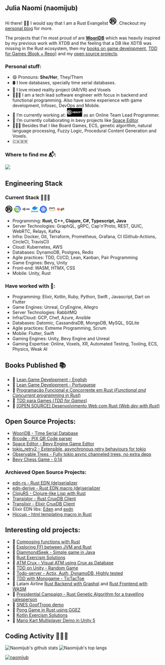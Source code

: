 ## Julia Naomi (naomijub)

Hi there! 👋🏽
I would say that I am a Rust Evangelist <code><img height="24" src="https://raw.githubusercontent.com/github/explore/80688e429a7d4ef2fca1e82350fe8e3517d3494d/topics/rust/rust.png" alt="rust"/></code>. Checkout my [personal blog](https://naomijub.github.io/blog/cover.html) for more.

The projects that I'm most proud of are **[WooriDB](https://github.com/naomijub/wooridb)** which was heavily inspired by my previous work with XTDB and the feeling that a DB like XDTB was missing in the Rust ecosystem, then my [books on game development](#books-published-), [TDD for Games (Book + Repo)](https://github.com/GameTDD/TDD-on-Unity) and my [open source projects](#open-source-projects).

### Personal stuff:
- 😄 Pronouns: **She/Her**, They/Them
- 🛢️ I love databases, specially time serial databases.
- 👾 I love mixed reality project (AR/VR) and Voxels
- 👩🏽‍💻 I am a tech lead software engineer with focus in backend and functional programming. Also have some experience with game development, Infosec, DevOps and Mobile. 
- 🔭 I’m currently working at: <img alt="Ubisoft" height="28" src="logos/ubisoft.jpeg" /> as an Online Team Lead Programmer.
- 👯 I’m currently collaborating in bevy projects like [Space Editor](https://github.com/rewin123/space_editor)
- 👩🏽‍🎓 Besides that I like Board Games, ECS, genetic algorithm, natural language processing, Fuzzy Logic, Procedural Content Generation and Voxels. 
- 🇨🇦🇧🇷

### Where to find me 📬:

<a href="https://www.linkedin.com/in/naomijub">
 <img width="28" src="https://user-images.githubusercontent.com/14813660/170812779-06f9dc9a-7041-4d36-8710-2b4706664860.png" />
</a>

<br/>


## Engineering Stack

### Current Stack 👩🏽‍💻
<code><img height="24" src="https://raw.githubusercontent.com/github/explore/80688e429a7d4ef2fca1e82350fe8e3517d3494d/topics/rust/rust.png" alt="rust"/></code> <code><img height="24" src="https://raw.githubusercontent.com/github/explore/80688e429a7d4ef2fca1e82350fe8e3517d3494d/topics/clojure/clojure.png" alt="clojure"/></code> <code><img height="24" src="https://raw.githubusercontent.com/github/explore/80688e429a7d4ef2fca1e82350fe8e3517d3494d/topics/unity/unity.png" alt="unity"/></code> <code><img height="24" src="https://raw.githubusercontent.com/github/explore/80688e429a7d4ef2fca1e82350fe8e3517d3494d/topics/docker/docker.png" alt="docker"/></code> <code><img height="24" src="https://raw.githubusercontent.com/github/explore/80688e429a7d4ef2fca1e82350fe8e3517d3494d/topics/kubernetes/kubernetes.png" alt="kubernetes"/></code> <code><img height="24" src="https://raw.githubusercontent.com/github/explore/80688e429a7d4ef2fca1e82350fe8e3517d3494d/topics/aws/aws.png" alt="aws"/></code> <code><img height="24" src="https://raw.githubusercontent.com/github/explore/80688e429a7d4ef2fca1e82350fe8e3517d3494d/topics/git/git.png" alt="git"/></code>

- Programming: **Rust, C++, Clojure, C#, Typescript, Java**
- Server Technologies: GraphQL, gRPC, Cap'n'Proto, REST, QUIC, WebRTC, Relays, Kafka
- Infra: Docker, Git, Terraform, Prometheus, Grafana, CI (Github-Actions, CircleCI, TravisCI)
- Cloud: Kubernetes, AWS
- Databases: DynamoDB, Postgres, Redis
- Agile practices: TDD, CI/CD, Lean, Kanban, Pair Programming
- Game Engines: Bevy, Unity
- Front-end: WASM, HTMX, CSS
- Mobile: Unity, Rust

### Have worked with 👾:
- Programming: Elixir, Kotlin, Ruby, Python, Swift , Javascript, Dart on Flutter
- Game Engines: Unreal, CryEngine, Allegro
- Server Technologies: RabbitMQ
- Infra/Cloud: GCP, Chef, Azure, Ansible
- Databases: Datomic, CassandraDB, MongoDB, MySQL, SQLite
- Agile practices: Extreme Programming, Scrum
- Mobile: Flutter, Swift
- Gaming Engines: Unity, Bevy Engine and Unreal
- Gaming Expertise: Online, Voxels, XR, Automated Testing, Tooling, ECS, Physics, Weak AI


## Books Published 📚
- 📖 [Lean Game Development - English](https://www.apress.com/gp/book/9781484232156)
- 📖 [Lean Game Development - Portuguese](https://www.casadocodigo.com.br/products/livro-lean-game-development)
- 📖 [Programação Funcional e Concorrente em Rust (*Functional and Concurrent programming in Rust*)](https://www.casadocodigo.com.br/products/livro-rust-funcional-concorrente)
- 📖 [TDD para Games (*TDD for Games*)](https://www.casadocodigo.com.br/products/livro-tdd-games)
- 📖 [[OPEN SOURCE] Desenvolvimento Web com Rust (*Web dev with Rust*)](https://github.com/naomijub/web-dev-rust-book)

## Open Source Projects:
- [WooriDB - Time Serial Database](https://github.com/naomijub/wooridb)
- [Brcode - PIX QR Code parser](https://github.com/naomijub/brcode)
- [Space Editor - Bevy Engine Game Editor](https://github.com/rewin123/space_editor)
- [tokio_retry2 - Extensible, asynchronous retry behaviours for tokio](https://github.com/naomijub/tokio-retry)
- [Observable Trees - Fully tokio async channeled trees, no extra deps](https://github.com/naomijub/Observable-btree)
- [Bevy Chess Game - 0.14](https://github.com/naomijub/bevy_chess)


### Archieved Open Source Projects:
- [edn-rs - Rust EDN (de)serializer](https://github.com/naomijub/edn-rs)
- [edn-derive - Rust EDN macro (de)serializer](https://github.com/otaviopace/edn-derive)
- [ClojuRS - Clojure-like Lisp with Rust](https://github.com/naomijub/ClojuRS)
- [Transistor - Rust CruxDB Client](https://github.com/naomijub/transistor) 
- [Translixir - Elixir CruxDB Client](https://github.com/naomijub/translixir) 
- Elixir EDN libs: [Eden](https://github.com/jfacorro/Eden) and [exdn](https://github.com/psfblair/exdn)
- [Hiccup - html templating macro in Rust](https://github.com/naomijub/hiccup)
  
## Interesting old projects:
- 📌 [Composing functions with Rust](https://github.com/naomijub/rust-compose)
- 📌 [Exploring FFI between JVM and Rust](https://github.com/naomijub/JVM-rust-ffi)
- 📌 [DiammondSeek - Simple game in Java](https://github.com/naomijub/DiammondSeek)
- 📌 [Rust Exercism Solutions](https://github.com/naomijub/rust-exercism)
- 📌 [ATM Crux - Visual ATM using Crux as Database](https://github.com/naomijub/atm-crux)
- 📌 [TDD on Unity - Random Game](https://github.com/GameTDD/TDD-on-Unity)
- 📌 [Todo-server - Actix, Auth, DynamoDB, Highly tested](https://github.com/web-dev-rust/todo-server)
- 📌 [TDD with Monogame - TicTacToe](https://github.com/GameTDD/monogame)
- 📌 Latam Airline [Rust Backend with Graphql](https://github.com/web-dev-rust/airline-tickets) and [Rust Frontend with WASM](https://github.com/web-dev-rust/wasm-airline)
- 📌 [Presidential Campaign - Rust Genetic Algorithm for a travelling salesperson](https://github.com/naomijub/presidential-campaing)
- 📌 [SNES GoofTroop demo](https://github.com/naomijub/SNESGoofTroop)
- 📌 [Pong Game in Rust using GGEZ](https://github.com/Alibaba-50-thieves/pong)
- 📌 [Kotlin Exercism Solutions](https://github.com/naomijub/kotlin-exercism)
- 📌 [Mario Kart Multiplayer Demo in Unity 5](https://github.com/TrioDeTres/MarioKart-5.4)

## Coding Activity 👩🏽‍💻

<div style="display:inline" align="left">
<img src="https://github-readme-stats.vercel.app/api?username=naomijub&show_icons=true&?count_private=true&theme=dracula&include_all_commits=true" height="150" alt="Naomijub's github stats" />

<img src="https://github-readme-stats.vercel.app/api/top-langs/?username=naomijub&hide=Makefile&layout=compact" height="150" alt="Naomijub's top langs" />
</div>
<p align="left"> <a href="https://github.com/ryo-ma/github-profile-trophy"><img src="https://github-profile-trophy.vercel.app/?username=naomijub&theme=dracula" alt="naomijub" /></a> </p>
